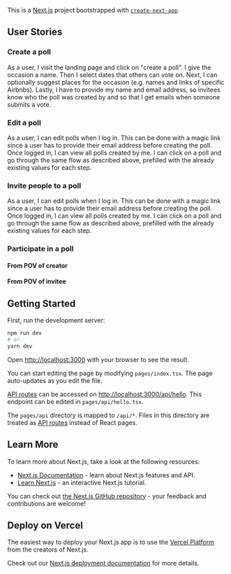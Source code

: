 This is a [Next.js](https://nextjs.org/) project bootstrapped with [`create-next-app`](https://github.com/vercel/next.js/tree/canary/packages/create-next-app).

## User Stories

### Create a poll

As a user, I visit the landing page and click on "create a poll". I give the occasion a name. Then I select dates that others can vote on. Next, I can optionally suggest places for the occasion (e.g. names and links of specific Airbnbs). Lastly, I have to provide my name and email address, so invitees know who the poll was created by and so that I get emails when someone submits a vote.

### Edit a poll

As a user, I can edit polls when I log in. This can be done with a magic link since a user has to provide their email address before creating the poll. Once logged in, I can view all polls created by me. I can click on a poll and go through the same flow as described above, prefilled with the already existing values for each step.

### Invite people to a poll

As a user, I can edit polls when I log in. This can be done with a magic link since a user has to provide their email address before creating the poll. Once logged in, I can view all polls created by me. I can click on a poll and go through the same flow as described above, prefilled with the already existing values for each step.

### Participate in a poll

#### From POV of creator

#### From POV of invitee

## Getting Started

First, run the development server:

```bash
npm run dev
# or
yarn dev
```

Open [http://localhost:3000](http://localhost:3000) with your browser to see the result.

You can start editing the page by modifying `pages/index.tsx`. The page auto-updates as you edit the file.

[API routes](https://nextjs.org/docs/api-routes/introduction) can be accessed on [http://localhost:3000/api/hello](http://localhost:3000/api/hello). This endpoint can be edited in `pages/api/hello.tsx`.

The `pages/api` directory is mapped to `/api/*`. Files in this directory are treated as [API routes](https://nextjs.org/docs/api-routes/introduction) instead of React pages.

## Learn More

To learn more about Next.js, take a look at the following resources:

- [Next.js Documentation](https://nextjs.org/docs) - learn about Next.js features and API.
- [Learn Next.js](https://nextjs.org/learn) - an interactive Next.js tutorial.

You can check out [the Next.js GitHub repository](https://github.com/vercel/next.js/) - your feedback and contributions are welcome!

## Deploy on Vercel

The easiest way to deploy your Next.js app is to use the [Vercel Platform](https://vercel.com/new?utm_medium=default-template&filter=next.js&utm_source=create-next-app&utm_campaign=create-next-app-readme) from the creators of Next.js.

Check out our [Next.js deployment documentation](https://nextjs.org/docs/deployment) for more details.

